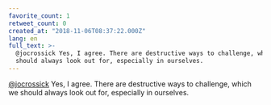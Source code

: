 ```yaml
---
favorite_count: 1
retweet_count: 0
created_at: "2018-11-06T08:37:22.000Z"
lang: en
full_text: >-
  @jocrossick Yes, I agree. There are destructive ways to challenge, which we
  should always look out for, especially in ourselves.
---
```


[@jocrossick](https://twitter.com/jocrossick) Yes, I agree. There are
destructive ways to challenge, which we should always look out for, especially
in ourselves.
